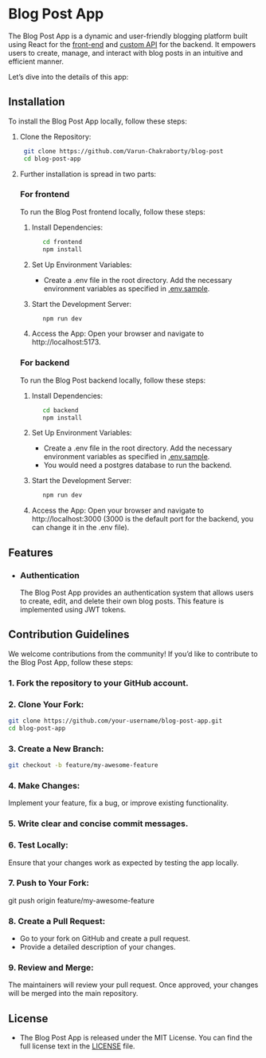 # Blog Post App
The Blog Post App is a dynamic and user-friendly blogging platform built using React for the [front-end](./frontend/) and [custom API](./backend/) for the backend. It empowers users to create, manage, and interact with blog posts in an intuitive and efficient manner.

Let’s dive into the details of this app:

## Installation
To install the Blog Post App locally, follow these steps:
   1. Clone the Repository:
        ```bash
         git clone https://github.com/Varun-Chakraborty/blog-post
         cd blog-post-app
        ```

   2. Further installation is spread in two parts:
      ### For frontend
         To run the Blog Post frontend locally, follow these steps:

         1. Install Dependencies:
            ```bash
               cd frontend
               npm install
            ```

         2. Set Up Environment Variables:
            - Create a .env file in the root directory.
            Add the necessary environment variables as specified in [.env.sample](/frontend/.env.sample).

         3. Start the Development Server:
            ```bash
               npm run dev
            ```

         3. Access the App: Open your browser and navigate to http://localhost:5173.

      ### For backend
         To run the Blog Post backend locally, follow these steps:

         1. Install Dependencies:
            ```bash
               cd backend
               npm install
            ```

         2. Set Up Environment Variables:
            - Create a .env file in the root directory.
            Add the necessary environment variables as specified in [.env.sample](/backend/.env.sample).
            - You would need a postgres database to run the backend.

         3. Start the Development Server:
            ```bash
               npm run dev
            ```

         3. Access the App: Open your browser and navigate to http://localhost:3000 (3000 is the default port for the backend, you can change it in the .env file).


## Features
- ### Authentication
   The Blog Post App provides an authentication system that allows users to create, edit, and delete their own blog posts. This feature is implemented using JWT tokens.

## Contribution Guidelines
We welcome contributions from the community! If you’d like to contribute to the Blog Post App, follow these steps:

### 1. Fork the repository to your GitHub account.

### 2. Clone Your Fork:
```bash
git clone https://github.com/your-username/blog-post-app.git
cd blog-post-app
```

### 3. Create a New Branch:
```bash
git checkout -b feature/my-awesome-feature
```

### 4. Make Changes:
Implement your feature, fix a bug, or improve existing functionality.

### 5. Write clear and concise commit messages.

### 6. Test Locally:
Ensure that your changes work as expected by testing the app locally.

### 7. Push to Your Fork:
git push origin feature/my-awesome-feature

### 8. Create a Pull Request:
- Go to your fork on GitHub and create a pull request.
- Provide a detailed description of your changes.

### 9. Review and Merge:
The maintainers will review your pull request.
Once approved, your changes will be merged into the main repository.

## License
- The Blog Post App is released under the MIT License. You can find the full license text in the [LICENSE](/LICENSE) file.

